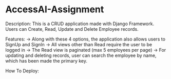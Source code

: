 # AccessAI-Assignment

Description:
This is a CRUD application made with Django Framework.
Users can Create, Read, Update and Delete Employee records.

Features:
-> Along with these 4 options, the application also allows users to SignUp and SignIn
-> All views other than Read require the user to be logged in
-> The Read view is paginated (max 5 employees per page)
-> For updating and deleting records, user can search the employee by name, which has been made the primary key.



How To Deploy:

